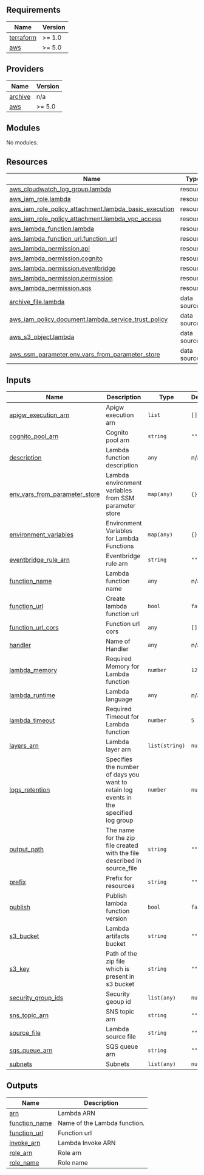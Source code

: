 ## Requirements

| Name | Version |
|------|---------|
| <a name="requirement_terraform"></a> [terraform](#requirement\_terraform) | >= 1.0 |
| <a name="requirement_aws"></a> [aws](#requirement\_aws) | >= 5.0 |

## Providers

| Name | Version |
|------|---------|
| <a name="provider_archive"></a> [archive](#provider\_archive) | n/a |
| <a name="provider_aws"></a> [aws](#provider\_aws) | >= 5.0 |

## Modules

No modules.

## Resources

| Name | Type |
|------|------|
| [aws_cloudwatch_log_group.lambda](https://registry.terraform.io/providers/hashicorp/aws/latest/docs/resources/cloudwatch_log_group) | resource |
| [aws_iam_role.lambda](https://registry.terraform.io/providers/hashicorp/aws/latest/docs/resources/iam_role) | resource |
| [aws_iam_role_policy_attachment.lambda_basic_execution](https://registry.terraform.io/providers/hashicorp/aws/latest/docs/resources/iam_role_policy_attachment) | resource |
| [aws_iam_role_policy_attachment.lambda_vpc_access](https://registry.terraform.io/providers/hashicorp/aws/latest/docs/resources/iam_role_policy_attachment) | resource |
| [aws_lambda_function.lambda](https://registry.terraform.io/providers/hashicorp/aws/latest/docs/resources/lambda_function) | resource |
| [aws_lambda_function_url.function_url](https://registry.terraform.io/providers/hashicorp/aws/latest/docs/resources/lambda_function_url) | resource |
| [aws_lambda_permission.api](https://registry.terraform.io/providers/hashicorp/aws/latest/docs/resources/lambda_permission) | resource |
| [aws_lambda_permission.cognito](https://registry.terraform.io/providers/hashicorp/aws/latest/docs/resources/lambda_permission) | resource |
| [aws_lambda_permission.eventbridge](https://registry.terraform.io/providers/hashicorp/aws/latest/docs/resources/lambda_permission) | resource |
| [aws_lambda_permission.permission](https://registry.terraform.io/providers/hashicorp/aws/latest/docs/resources/lambda_permission) | resource |
| [aws_lambda_permission.sqs](https://registry.terraform.io/providers/hashicorp/aws/latest/docs/resources/lambda_permission) | resource |
| [archive_file.lambda](https://registry.terraform.io/providers/hashicorp/archive/latest/docs/data-sources/file) | data source |
| [aws_iam_policy_document.lambda_service_trust_policy](https://registry.terraform.io/providers/hashicorp/aws/latest/docs/data-sources/iam_policy_document) | data source |
| [aws_s3_object.lambda](https://registry.terraform.io/providers/hashicorp/aws/latest/docs/data-sources/s3_object) | data source |
| [aws_ssm_parameter.env_vars_from_parameter_store](https://registry.terraform.io/providers/hashicorp/aws/latest/docs/data-sources/ssm_parameter) | data source |

## Inputs

| Name | Description | Type | Default | Required |
|------|-------------|------|---------|:--------:|
| <a name="input_apigw_execution_arn"></a> [apigw\_execution\_arn](#input\_apigw\_execution\_arn) | Apigw execution arn | `list` | `[]` | no |
| <a name="input_cognito_pool_arn"></a> [cognito\_pool\_arn](#input\_cognito\_pool\_arn) | Cognito pool arn | `string` | `""` | no |
| <a name="input_description"></a> [description](#input\_description) | Lambda function description | `any` | n/a | yes |
| <a name="input_env_vars_from_parameter_store"></a> [env\_vars\_from\_parameter\_store](#input\_env\_vars\_from\_parameter\_store) | Lambda environment variables from SSM parameter store | `map(any)` | `{}` | no |
| <a name="input_environment_variables"></a> [environment\_variables](#input\_environment\_variables) | Environment Variables for Lambda Functions | `map(any)` | `{}` | no |
| <a name="input_eventbridge_rule_arn"></a> [eventbridge\_rule\_arn](#input\_eventbridge\_rule\_arn) | Eventbridge rule arn | `string` | `""` | no |
| <a name="input_function_name"></a> [function\_name](#input\_function\_name) | Lambda function name | `any` | n/a | yes |
| <a name="input_function_url"></a> [function\_url](#input\_function\_url) | Create lambda function url | `bool` | `false` | no |
| <a name="input_function_url_cors"></a> [function\_url\_cors](#input\_function\_url\_cors) | Function url cors | `any` | `[]` | no |
| <a name="input_handler"></a> [handler](#input\_handler) | Name of Handler | `any` | n/a | yes |
| <a name="input_lambda_memory"></a> [lambda\_memory](#input\_lambda\_memory) | Required Memory for Lambda function | `number` | `128` | no |
| <a name="input_lambda_runtime"></a> [lambda\_runtime](#input\_lambda\_runtime) | Lambda language | `any` | n/a | yes |
| <a name="input_lambda_timeout"></a> [lambda\_timeout](#input\_lambda\_timeout) | Required Timeout for Lambda function | `number` | `5` | no |
| <a name="input_layers_arn"></a> [layers\_arn](#input\_layers\_arn) | Lambda layer arn | `list(string)` | `null` | no |
| <a name="input_logs_retention"></a> [logs\_retention](#input\_logs\_retention) | Specifies the number of days you want to retain log events in the specified log group | `number` | `null` | no |
| <a name="input_output_path"></a> [output\_path](#input\_output\_path) | The name for the zip file created with the file described in source\_file | `string` | `""` | no |
| <a name="input_prefix"></a> [prefix](#input\_prefix) | Prefix for resources | `string` | `""` | no |
| <a name="input_publish"></a> [publish](#input\_publish) | Publish lambda function version | `bool` | `false` | no |
| <a name="input_s3_bucket"></a> [s3\_bucket](#input\_s3\_bucket) | Lambda artifacts bucket | `string` | `""` | no |
| <a name="input_s3_key"></a> [s3\_key](#input\_s3\_key) | Path of the zip file which is present in s3 bucket | `string` | `""` | no |
| <a name="input_security_group_ids"></a> [security\_group\_ids](#input\_security\_group\_ids) | Security geoup id | `list(any)` | `null` | no |
| <a name="input_sns_topic_arn"></a> [sns\_topic\_arn](#input\_sns\_topic\_arn) | SNS topic arn | `string` | `""` | no |
| <a name="input_source_file"></a> [source\_file](#input\_source\_file) | Lambda source file | `string` | `""` | no |
| <a name="input_sqs_queue_arn"></a> [sqs\_queue\_arn](#input\_sqs\_queue\_arn) | SQS queue arn | `string` | `""` | no |
| <a name="input_subnets"></a> [subnets](#input\_subnets) | Subnets | `list(any)` | `null` | no |

## Outputs

| Name | Description |
|------|-------------|
| <a name="output_arn"></a> [arn](#output\_arn) | Lambda ARN |
| <a name="output_function_name"></a> [function\_name](#output\_function\_name) | Name of the Lambda function. |
| <a name="output_function_url"></a> [function\_url](#output\_function\_url) | Function url |
| <a name="output_invoke_arn"></a> [invoke\_arn](#output\_invoke\_arn) | Lambda Invoke ARN |
| <a name="output_role_arn"></a> [role\_arn](#output\_role\_arn) | Role arn |
| <a name="output_role_name"></a> [role\_name](#output\_role\_name) | Role name |
